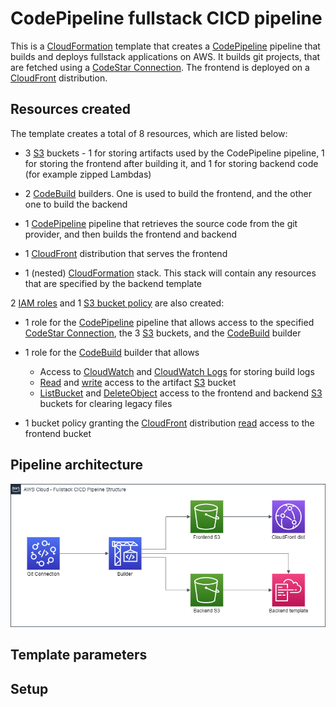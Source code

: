 # CodePipeline fullstack CICD pipeline

This is a [CloudFormation](https://docs.aws.amazon.com/AWSCloudFormation/latest/UserGuide/Welcome.html) template that creates a [CodePipeline](https://aws.amazon.com/codepipeline/) pipeline that builds and deploys fullstack applications on AWS. It builds git projects, that are fetched using a [CodeStar Connection](https://docs.aws.amazon.com/codestar-connections/latest/APIReference/Welcome.html). The frontend is deployed on a [CloudFront](https://docs.aws.amazon.com/AmazonCloudFront/latest/DeveloperGuide/Introduction.html) distribution.

## Resources created

The template creates a total of 8 resources, which are listed below:

-   3 [S3](https://aws.amazon.com/s3/) buckets - 1 for storing artifacts used by the CodePipeline pipeline, 1 for storing the frontend after building it, and 1 for storing backend code (for example zipped Lambdas)

-   2 [CodeBuild](https://aws.amazon.com/codebuild/) builders. One is used to build the frontend, and the other one to build the backend

-   1 [CodePipeline](https://aws.amazon.com/codepipeline/) pipeline that retrieves the source code from the git provider, and then builds the frontend and backend

-   1 [CloudFront](https://docs.aws.amazon.com/AmazonCloudFront/latest/DeveloperGuide/Introduction.html) distribution that serves the frontend

-   1 (nested) [CloudFormation](https://docs.aws.amazon.com/AWSCloudFormation/latest/UserGuide/Welcome.html) stack. This stack will contain any resources that are specified by the backend template

2 [IAM roles](https://docs.aws.amazon.com/IAM/latest/UserGuide/id_roles.html) and 1 [S3 bucket policy](https://docs.aws.amazon.com/AmazonS3/latest/dev/using-iam-policies.html) are also created:

-   1 role for the [CodePipeline](https://aws.amazon.com/codepipeline/) pipeline that allows access to the specified [CodeStar Connection](https://docs.aws.amazon.com/codestar-connections/latest/APIReference/Welcome.html), the 3 [S3](https://aws.amazon.com/s3/) buckets, and the [CodeBuild](https://aws.amazon.com/codebuild/) builder

-   1 role for the [CodeBuild](https://aws.amazon.com/codebuild/) builder that allows
    -   Access to [CloudWatch](https://aws.amazon.com/cloudwatch/) and [CloudWatch Logs](https://docs.aws.amazon.com/AmazonCloudWatch/latest/logs/WhatIsCloudWatchLogs.html) for storing build logs
    -   [Read](https://docs.aws.amazon.com/AmazonS3/latest/API/API_GetObject.html) and [write](https://docs.aws.amazon.com/AmazonS3/latest/API/API_PutObject.html) access to the artifact [S3](https://aws.amazon.com/s3/) bucket
    -   [ListBucket](https://docs.aws.amazon.com/AmazonS3/latest/dev/walkthrough1.html#walkthrough-group-policy:~:text=List%20root%2Dlevel%20items%2C%20folders%2C%20and%20objects,have%20permission%20for%20the%20s3%3AListBucket%20action) and [DeleteObject](https://docs.aws.amazon.com/AmazonS3/latest/API/API_DeleteObject.html) access to the frontend and backend [S3](https://aws.amazon.com/s3/) buckets for clearing legacy files
-   1 bucket policy granting the [CloudFront](https://docs.aws.amazon.com/AmazonCloudFront/latest/DeveloperGuide/Introduction.html) distribution [read](https://docs.aws.amazon.com/AmazonS3/latest/API/API_GetObject.html) access to the frontend bucket

## Pipeline architecture

![Diagram of how the pipeline is structured](architecture.png)

## Template parameters

## Setup
